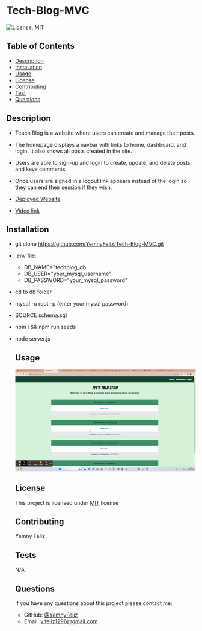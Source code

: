 # Tech-Blog-MVC

[![License: MIT](https://img.shields.io/badge/License-MIT-yellow.svg)](https://opensource.org/licenses/MIT)
  
   

  ## Table of Contents
  - [Description](#description)
  - [Installation](#installation)
  - [Usage](#usage)
  - [License](#license)
  - [Contributing](#contributing)
  - [Test](#tests)
  - [Questions](#questions)

  ## Description
  - Teach Blog is a website where users can create and manage their posts.
  - The homepage displays a navbar with links to home, dashboard, and login. It also shows all posts created in the site.
  - Users are able to sign-up and login to create, update, and delete posts, and keve comments.
  - Once users are signed in a logout link appears instead of the login so they can end their session if they wish.

  - [ Deployed Website ]()
  - [ Video link](https://drive.google.com/file/d/1AKkGT7Yh5xzplMMJqgTtfwYmNdO8SThJ/view)

  ## Installation
  - git clone https://github.com/YemnyFeliz/Tech-Blog-MVC.git
  - .env file:

    - DB_NAME="techblog_db
    - DB_USER="your_mysql_username"
    - DB_PASSWORD="your_mysql_password"
- cd to db folder
- mysql -u root -p (enter your mysql password)
- SOURCE schema.sql
- npm i && npm run seeds
- node server.js


  ## Usage
  ![Demo](./public/assets/techblog.gif)

 
  ## License
  This project is licensed under [MIT](https://opensource.org/licenses/MIT) license

  ## Contributing
  Yemny Feliz

  ## Tests
  N/A

  ## Questions
  If you have any questions about this project please contact me:
  - GitHub: [@YemnyFeliz](https://github.com/YemnyFeliz)
  - Email: y.feliz1296@gmail.com
